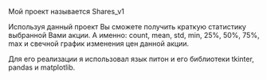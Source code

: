 Мой проект называется Shares_v1

Используя данный проект Вы сможете получить краткую статистику выбранной Вами акции. А именно: count, mean, std, min, 25%, 50%, 75%, max и свечной график 
изменения цен данной акции.

Для его реализации я использовал язык питон и его библиотеки tkinter, pandas и matplotlib. 
